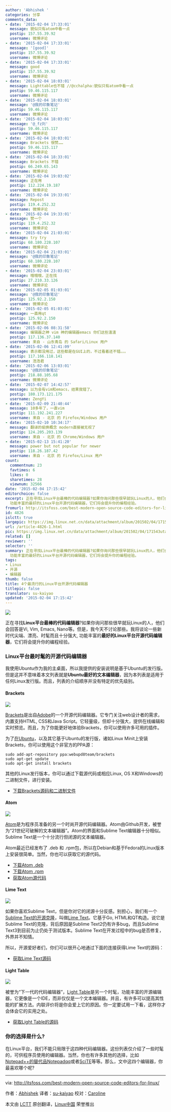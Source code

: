 ```yaml
---
author: 'Abhishek '
categories: 分享
comments_data:
- date: '2015-02-04 17:33:01'
  message: 貌似只有atom中看一点
  postip: 157.55.39.92
  username: 微博评论
- date: '2015-02-04 17:33:01'
  message: '[good]'
  postip: 157.55.39.92
  username: 微博评论
- date: '2015-02-04 17:33:01'
  message: good
  postip: 157.55.39.92
  username: 微博评论
- date: '2015-02-04 18:03:01'
  message: Lighttable也不错 //@cchalpha:貌似只有atom中看一点
  postip: 59.46.115.117
  username: 微博评论
- date: '2015-02-04 18:03:01'
  message: '@我的印象笔记'
  postip: 59.46.115.117
  username: 微博评论
- date: '2015-02-04 18:03:01'
  message: '@_fz刘'
  postip: 59.46.115.117
  username: 微博评论
- date: '2015-02-04 18:03:01'
  message: Brackets 很赞……
  postip: 59.46.115.117
  username: 微博评论
- date: '2015-02-04 18:33:01'
  message: Brackets 不错
  postip: 66.249.65.143
  username: 微博评论
- date: '2015-02-04 19:03:02'
  message: 正在用
  postip: 112.224.19.187
  username: 微博评论
- date: '2015-02-04 19:33:01'
  message: Repost
  postip: 119.4.252.32
  username: 微博评论
- date: '2015-02-04 19:33:01'
  message: 赞一个
  postip: 119.4.252.32
  username: 微博评论
- date: '2015-02-04 21:03:01'
  message: try try
  postip: 68.180.228.107
  username: 微博评论
- date: '2015-02-04 21:03:01'
  message: '@我的印象笔记'
  postip: 68.180.228.107
  username: 微博评论
- date: '2015-02-04 23:03:01'
  message: 哦哦哦，正在找
  postip: 27.210.33.126
  username: 微博评论
- date: '2015-02-05 01:03:01'
  message: '@我的印象笔记'
  postip: 125.92.2.150
  username: 微博评论
- date: '2015-02-05 01:03:01'
  message: 一直用qt
  postip: 125.92.2.150
  username: 微博评论
- date: '2015-02-06 08:31:58'
  message: 编辑器之神 vim 神的编辑器emacs 你们这些渣渣
  postip: 117.136.37.140
  username: 来自 - 山东青岛 的 Safari/Linux 用户
- date: '2015-02-06 12:41:09'
  message: 表示都没用过，这些都是在GUI上的，不过看着还不错。。。
  postip: 117.166.118.141
  username: 浩浩君
- date: '2015-02-06 13:03:01'
  message: '@我的印象笔记'
  postip: 218.88.105.68
  username: 微博评论
- date: '2015-02-07 14:42:57'
  message: 以为会有vim和emacs，结果我错了。
  postip: 180.173.121.175
  username: ZengYi
- date: '2015-02-09 21:40:44'
  message: 10多年了，一直vim
  postip: 111.192.241.227
  username: 来自 - 北京 的 Firefox/Windows 用户
- date: '2015-02-10 10:34:17'
  message: 翻译的偷换概念 modern直接被无视了
  postip: 124.205.203.139
  username: 来自 - 北京 的 Chrome/Windows 用户
- date: '2015-02-13 15:41:20'
  message: power but not popular for newer
  postip: 118.26.187.42
  username: 来自 - 北京 的 Firefox/Linux 用户
count:
  commentnum: 23
  favtimes: 6
  likes: 0
  sharetimes: 28
  viewnum: 32566
date: '2015-02-04 17:15:42'
editorchoice: false
excerpt: 正在寻找Linux平台最棒的代码编辑器?如果你询问那些很早就玩Linux的人，他们会回答是Vi, Vim, Emacs, Nano等。但是，我今天不讨论那些。我将谈论一些新时代尖端、漂亮、时髦而且十分强大,
  功能丰富的最好的Linux平台开源代码编辑器，它们将会提升你的编程经验。
fromurl: http://itsfoss.com/best-modern-open-source-code-editors-for-linux/
id: 4826
islctt: true
largepic: https://img.linux.net.cn/data/attachment/album/201502/04/171543utakna817a7asuk5.jpeg
url: /article-4826-1.html
pic: https://img.linux.net.cn/data/attachment/album/201502/04/171543utakna817a7asuk5.jpeg.thumb.jpg
related: []
reviewer: ''
selector: ''
summary: 正在寻找Linux平台最棒的代码编辑器?如果你询问那些很早就玩Linux的人，他们会回答是Vi, Vim, Emacs, Nano等。但是，我今天不讨论那些。我将谈论一些新时代尖端、漂亮、时髦而且十分强大,
  功能丰富的最好的Linux平台开源代码编辑器，它们将会提升你的编程经验。
tags:
- Linux
- 开源
- 编辑器
thumb: false
title: 4个最流行的Linux平台开源代码编辑器
titlepic: false
translator: su-kaiyao
updated: '2015-02-04 17:15:42'
---
```


[![](https://camo.githubusercontent.com/10d6876c0e18353d2dd0a2a0e838a6a9cd04dbb7/687474703a2f2f697473666f73732e697473666f73732e6e6574646e612d63646e2e636f6d2f77702d636f6e74656e742f75706c6f6164732f323031352f30312f426573745f4f70656e5f536f757263655f456469746f72732e6a706567)](https://camo.githubusercontent.com/10d6876c0e18353d2dd0a2a0e838a6a9cd04dbb7/687474703a2f2f697473666f73732e697473666f73732e6e6574646e612d63646e2e636f6d2f77702d636f6e74656e742f75706c6f6164732f323031352f30312f426573745f4f70656e5f536f757263655f456469746f72732e6a706567)


正在寻找**Linux平台最棒的代码编辑器**?如果你询问那些很早就玩Linux的人，他们会回答是Vi, Vim, Emacs, Nano等。但是，我今天不讨论那些。我将谈论一些新时代尖端、漂亮、时髦而且十分强大, 功能丰富的**最好的Linux平台开源代码编辑器**，它们将会提升你的编程经验。


### Linux平台最时髦的开源代码编辑器


我使用Ubuntu作为我的主桌面，所以我提供的安装说明是基于Ubuntu的发行版。但是这并不意味着本文列表就是**Ubuntu最好的文本编辑器**，因为本列表是适用于任何Linux发行版。而且，列表的介绍顺序并没有特定的优先级别。


#### Brackets


[![](https://camo.githubusercontent.com/e4e883dfb748ff15af6dc8a5d7b7e82e8fe88d98/687474703a2f2f697473666f73732e697473666f73732e6e6574646e612d63646e2e636f6d2f77702d636f6e74656e742f75706c6f6164732f323031352f30312f627261636b6574735f55492e6a706567)](https://camo.githubusercontent.com/e4e883dfb748ff15af6dc8a5d7b7e82e8fe88d98/687474703a2f2f697473666f73732e697473666f73732e6e6574646e612d63646e2e636f6d2f77702d636f6e74656e742f75706c6f6164732f323031352f30312f627261636b6574735f55492e6a706567)


[Brackets](http://brackets.io/)是出自[Adobe](http://www.adobe.com/)的一个开源代码编辑器。它专门关注web设计者的需求，内置支持HTML, CSS和Java Script。它轻量级，但却十分强大，提供在线编辑和实时预览。而且，为了你能更好地体验Brackets，你可以使用许多可用的插件。


为了[在Ubuntu](http://itsfoss.com/install-brackets-ubuntu/)，以及其它基于Ubuntu的发行版，诸如Linux Minit上安装Brackets，你可以使用这个非官方的PPA源：



```
sudo add-apt-repository ppa:webupd8team/brackets
sudo apt-get update
sudo apt-get install brackets

```

其他的Linux发行版本，你可以通过下载源代码或相应Linux, OS X和Windows的二进制文件，进行安装。


* [下载Brackets源码和二进制文件](https://atom.io/)


#### Atom


[![](https://camo.githubusercontent.com/e89d0b34e2d13bf8665cb01a666e56798a4ff5ad/687474703a2f2f697473666f73732e697473666f73732e6e6574646e612d63646e2e636f6d2f77702d636f6e74656e742f75706c6f6164732f323031342f30382f41746f6d5f456469746f722e6a706567)](https://camo.githubusercontent.com/e89d0b34e2d13bf8665cb01a666e56798a4ff5ad/687474703a2f2f697473666f73732e697473666f73732e6e6574646e612d63646e2e636f6d2f77702d636f6e74656e742f75706c6f6164732f323031342f30382f41746f6d5f456469746f722e6a706567)


[Atom](https://atom.io/)是为程序员准备的另一个时尚开源代码编辑器。Atom由Github开发，被誉为“21世纪可破解的文本编辑器”。Atom的界面和Sublime Text编辑器十分相似。Sublime Text是一个十分流行但闭源的文本编辑器。


Atom最近已经发布了 .deb 和 .rpm包，所以在Debian和基于Fedora的Linux版本上安装很简单。当然，你也可以获取它的源代码。


* [下载Atom .deb](https://atom.io/download/deb)
* [下载Atom .rpm](https://atom.io/download/rpm)
* [获取Atom源代码](https://github.com/atom/atom/blob/master/docs/build-instructions/linux.md)


#### Lime Text


[![](https://camo.githubusercontent.com/7abaf4d877a474810976e8d1224f76aa7d605a74/687474703a2f2f697473666f73732e697473666f73732e6e6574646e612d63646e2e636f6d2f77702d636f6e74656e742f75706c6f6164732f323031342f30382f4c696d6554657874456469746f722e6a706567)](https://camo.githubusercontent.com/7abaf4d877a474810976e8d1224f76aa7d605a74/687474703a2f2f697473666f73732e697473666f73732e6e6574646e612d63646e2e636f6d2f77702d636f6e74656e742f75706c6f6164732f323031342f30382f4c696d6554657874456469746f722e6a706567)


如果你喜欢Sublime Text，但是你对它的闭源十分反感。别担心，我们有一个[Sublime Text的开源克隆](http://itsfoss.com/lime-text-open-source-alternative/)，叫做[Lime Text](http://limetext.org/)。它基于Go, HTML和QT构造。说它是Sublime Text的克隆，背后原因是Sublime Text2仍有许多bug，而且Sublime Text3到目前为止仍处于测试版本。Sublime Text在开发过程中的bug是否修复，外界并不知情。


所以，开源爱好者们，你们可以很开心地通过下面的连接获得Lime Text的源码：


* [获取Lime Text源码](https://github.com/limetext/lime)


#### Light Table


[![](https://camo.githubusercontent.com/a5ded48ad85b4dcb98a6a3fbd262ca3a848849c4/687474703a2f2f697473666f73732e697473666f73732e6e6574646e612d63646e2e636f6d2f77702d636f6e74656e742f75706c6f6164732f323031352f30312f4c696768745f5461626c652e6a706567)](https://camo.githubusercontent.com/a5ded48ad85b4dcb98a6a3fbd262ca3a848849c4/687474703a2f2f697473666f73732e697473666f73732e6e6574646e612d63646e2e636f6d2f77702d636f6e74656e742f75706c6f6164732f323031352f30312f4c696768745f5461626c652e6a706567)


被誉为“下一代的代码编辑器”，[Light Table](http://lighttable.com/)是另一个时髦，功能丰富的开源编辑器，它更像是一个IDE，而非仅仅是一个文本编辑器。并且，有许多可以提高其性能的扩展方法。内联评价将是你会爱上它的原因。你一定要试用一下看，这样你才会体会它的实用之处。


* [获取Light Table的源码](https://github.com/LightTable/LightTable)


### 你的选择是什么?


在Linux平台，我们不能只局限于这四种代码编辑器。这份列表仅介绍了一些时髦的，可供程序员使用的编辑器。当然，你也有许多其他的选择，比如[Notepad++的替代品Notepadqq](http://itsfoss.com/notepadqq-notepad-for-linux/)或者[SciTE](http://itsfoss.com/scite-the-notepad-for-linux/)等等。那么，文中这四个编辑器，你最喜欢哪个呢?




---


via: <http://itsfoss.com/best-modern-open-source-code-editors-for-linux/>


作者：[Abhishek](http://itsfoss.com/author/Abhishek/) 译者：[su-kaiyao](https://github.com/su-kaiyao) 校对：[Caroline](https://github.com/carolinewuyan)


本文由 [LCTT](https://github.com/LCTT/TranslateProject) 原创翻译，[Linux中国](http://linux.cn/) 荣誉推出